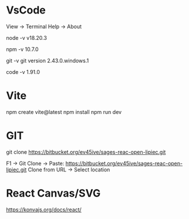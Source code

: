 # VsCode
View -> Terminal
Help -> About

node -v 
v18.20.3

npm -v
10.7.0

git -v 
git version 2.43.0.windows.1

code -v 
1.91.0

# Vite
npm create vite@latest
npm install
npm run dev

# GIT
git clone https://bitbucket.org/ev45ive/sages-reac-open-lipiec.git

F1 -> Git Clone -> Paste:
https://bitbucket.org/ev45ive/sages-reac-open-lipiec.git
Clone from URL -> Select location


# React Canvas/SVG
https://konvajs.org/docs/react/